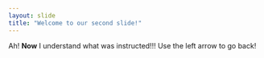 ```yaml
---
layout: slide
title: "Welcome to our second slide!"
---
```

Ah! **Now** I understand what was instructed!!!
Use the left arrow to go back!

